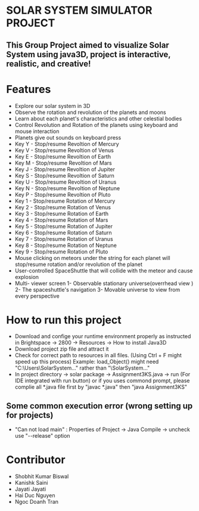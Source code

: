 # SOLAR SYSTEM SIMULATOR PROJECT

## This Group Project aimed to visualize Solar System using java3D, project is interactive, realistic, and creative!

# Features
* Explore our solar system in 3D
* Observe the rotation and revolution of the planets and moons
* Learn about each planet's characteristics and other celestial bodies
* Control Revolution and Rotation of the planets using keyboard and mouse interaction
* Planets give out sounds on keyboard press
* Key Y - Stop/resume Revoltion of Mercury
* Key V - Stop/resume Revoltion of Venus
* Key E - Stop/resume Revoltion of Earth
* Key M - Stop/resume Revoltion of Mars
* Key J - Stop/resume Revoltion of Jupiter
* Key S - Stop/resume Revoltion of Saturn
* Key U - Stop/resume Revoltion of Uranus
* Key N - Stop/resume Revoltion of Neptune
* Key P - Stop/resume Revoltion of Pluto
* Key 1 - Stop/resume Rotation of Mercury
* Key 2 - Stop/resume Rotation of Venus
* Key 3 - Stop/resume Rotation of Earth
* Key 4 - Stop/resume Rotation of Mars
* Key 5 - Stop/resume Rotation of Jupiter
* Key 6 - Stop/resume Rotation of Saturn
* Key 7 - Stop/resume Rotation of Uranus
* Key 8 - Stop/resume Rotation of Neptune
* Key 9 - Stop/resume Rotation of Pluto
* Mouse clicking on meteors under the string for each planet will stop/resume rotation and/or revolution of the planet
* User-controlled SpaceShuttle that will collide with the meteor and cause explosion
* Multi- viewer screen
    1- Observable stationary universe(overrhead view )
    2- The spaceshuttle's navigation
    3- Movable universe to view from every perspective
    
# How to run this project
* Download and confige your runtime environment properly as instructed in Brightspace -> 2800 -> Resources -> How to install Java3D
* Download project zip file and attract it
* Check for correct path to resources in all files. (Using Ctrl + F might speed up this process)
Example: load_Object() might need "C:\Users\SolarSystem\..." rather than "\SolarSystem\..."
* In project directory -> solar package -> Assignment3KS.java -> 
run (For IDE integrated with run button) or if you uses commond prompt, please complie all *.java file first by "javac *.java" then "java Assignment3KS"

## Some common execution error (wrong setting up for projects)
* "Can not load main" : Properties of Project -> Java Compile -> uncheck use "--release" option

# Contributor
* Shobhit Kumar Biswal 
* Kanishk Saini
* Jayati Jayati
* Hai Duc Nguyen
* Ngoc Doanh Tran
